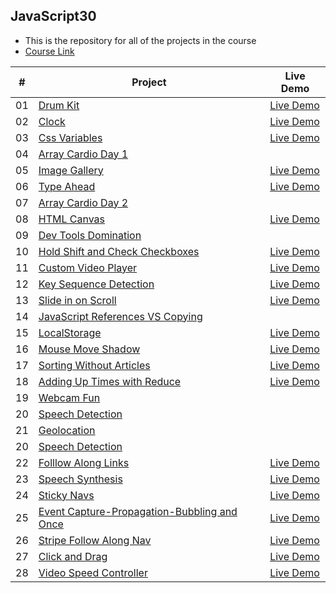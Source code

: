 ## JavaScript30
- This is the repository for all of the projects in the course
- [Course Link](https://javascript30.com/)

|  #  | Project | Live Demo |
| --- | ------- | --------- |
| 01  | [Drum Kit](https://github.com/gokseloz/JavaScript30/tree/master/01%20-%20Drum%20Kit)  | [Live Demo](https://gokseloz.github.io/JavaScript30/01%20-%20Drum%20Kit/)|
| 02  | [Clock](https://github.com/gokseloz/JavaScript30/tree/master/02%20-%20JS%20and%20CSS%20Clock)  | [Live Demo](https://js-css-clock-gokseloz.vercel.app/) |
| 03  | [Css Variables](https://github.com/gokseloz/JavaScript30/tree/master/03-%20CSS%20Variables)  | [Live Demo](https://css-var-js-gokseloz.vercel.app/) |
| 04  | [Array Cardio Day 1](https://github.com/gokseloz/JavaScript30/tree/master/04%20-%20Array%20Cardio%20Day%201)
| 05  | [Image Gallery](https://github.com/gokseloz/JavaScript30/tree/master/03-%20CSS%20Variables) | [Live Demo](https://image-gallery-kdzyi1h3a-gokseloz.vercel.app/) |
| 06  | [Type Ahead](https://github.com/gokseloz/JavaScript30/tree/master/06%20-%20Type%20Ahead) | [Live Demo](https://gokseloz.github.io/JavaScript30/06%20-%20Type%20Ahead/) |
| 07  | [Array Cardio Day 2](https://github.com/gokseloz/JavaScript30/tree/master/07%20-%20Array%20Cardio%20Day%202)
| 08  | [HTML Canvas](https://github.com/gokseloz/JavaScript30/tree/master/08%20-%20HTML5%20Canvas) |[Live Demo](https://gokseloz.github.io/JavaScript30/08%20-%20HTML5%20Canvas/)| 
| 09  | [Dev Tools Domination](https://github.com/gokseloz/JavaScript30/tree/master/09%20-%20Dev%20Tools%20Domination)
| 10  | [Hold Shift and Check Checkboxes](https://github.com/gokseloz/JavaScript30/tree/master/10%20-%20Hold%20Shift%20and%20Check%20Checkboxes%20Add%20main%20page) | [Live Demo](https://gokseloz.github.io/JavaScript30/10%20-%20Hold%20Shift%20and%20Check%20Checkboxes%20Add%20main%20page/) |
| 11  | [Custom Video Player](https://github.com/gokseloz/JavaScript30/tree/master/11%20-%20Custom%20Video%20Player) | [Live Demo](https://gokseloz.github.io/JavaScript30/11%20-%20Custom%20Video%20Player/) |
| 12  | [Key Sequence Detection](https://github.com/gokseloz/JavaScript30/tree/master/12%20-%20Key%20Sequence%20Detection) | [Live Demo](https://gokseloz.github.io/JavaScript30/12%20-%20Key%20Sequence%20Detection/) |
| 13  | [Slide in on Scroll](https://github.com/gokseloz/JavaScript30/tree/master/13%20-%20Slide%20in%20on%20Scroll) |  [Live Demo](https://gokseloz.github.io/JavaScript30/13%20-%20Slide%20in%20on%20Scroll/) |
| 14  | [JavaScript References VS Copying](https://github.com/gokseloz/JavaScript30/tree/master/14%20-%20JavaScript%20References%20VS%20Copying)
| 15  | [LocalStorage](https://github.com/gokseloz/JavaScript30/tree/master/15%20-%20LocalStorage) |  [Live Demo](https://gokseloz.github.io/JavaScript30/15%20-%20LocalStorage/) |
| 16  | [Mouse Move Shadow](https://github.com/gokseloz/JavaScript30/tree/master/16%20-%20Mouse%20Move%20Shadow) |  [Live Demo](https://gokseloz.github.io/JavaScript30/16%20-%20Mouse%20Move%20Shadow/) |
| 17  | [Sorting Without Articles](https://github.com/gokseloz/JavaScript30/tree/master/17%20-%20Sorting%20Without%20Articles) |  [Live Demo](https://gokseloz.github.io/JavaScript30/17%20-%20Sorting%20Without%20Articles/) |
| 18  | [Adding Up Times with Reduce](https://github.com/gokseloz/JavaScript30/tree/master/18%20-%20Adding%20Up%20Times%20with%20Reduce) |  [Live Demo](https://gokseloz.github.io/JavaScript30/18%20-%20Adding%20Up%20Times%20with%20Reduce/) |
| 19  | [Webcam Fun](https://github.com/gokseloz/JavaScript30/tree/master/19%20-%20Webcam%20Fun) |
| 20  | [Speech Detection](https://github.com/gokseloz/JavaScript30/tree/master/20%20-%20Speech%20Detection) |
| 21  | [Geolocation](https://github.com/gokseloz/JavaScript30/tree/master/21%20-%20Geolocation) |
| 20  | [Speech Detection](https://github.com/gokseloz/JavaScript30/tree/master/20%20-%20Speech%20Detection) |
| 22  | [Folllow Along Links](https://github.com/gokseloz/JavaScript30/tree/master/22%20-%20Follow%20Along%20Link%20Highlighter) | [Live Demo](https://gokseloz.github.io/JavaScript30/22%20-%20Follow%20Along%20Link%20Highlighter/) 
| 23  | [Speech Synthesis](https://github.com/gokseloz/JavaScript30/tree/master/23%20-%20Speech%20Synthesis) | [Live Demo](https://gokseloz.github.io/JavaScript30/23%20-%20Speech%20Synthesis/) 
| 24  | [Sticky Navs](https://github.com/gokseloz/JavaScript30/tree/master/24%20-%20Sticky%20Navs) | [Live Demo](https://gokseloz.github.io/JavaScript30/24%20-%20Sticky%20Navs/)
| 25  | [Event Capture-Propagation-Bubbling and Once](https://github.com/gokseloz/JavaScript30/tree/master/25%20-%20Event%20Capture-Propagation-Bubbling%20and%20Once) | [Live Demo](https://gokseloz.github.io/JavaScript30/25%20-%20Event%20Capture-Propagation-Bubbling%20and%20Once/) 
| 26  | [Stripe Follow Along Nav](https://github.com/gokseloz/JavaScript30/tree/master/26%20-%20Stripe%20Follow%20Along%20Nav) | [Live Demo](https://gokseloz.github.io/JavaScript30/26%20-%20Stripe%20Follow%20Along%20Nav/) 
| 27  | [Click and Drag](https://github.com/gokseloz/JavaScript30/tree/master/27%20-%20Click%20and%20Drag) | [Live Demo](https://gokseloz.github.io/JavaScript30/27%20-%20Click%20and%20Drag/)
| 28  | [Video Speed Controller](https://github.com/gokseloz/JavaScript30/tree/master/28%20-%20Video%20Speed%20Controller) | [Live Demo](https://gokseloz.github.io/JavaScript30/27%20-%20Video%20Speed%20Controller/)










